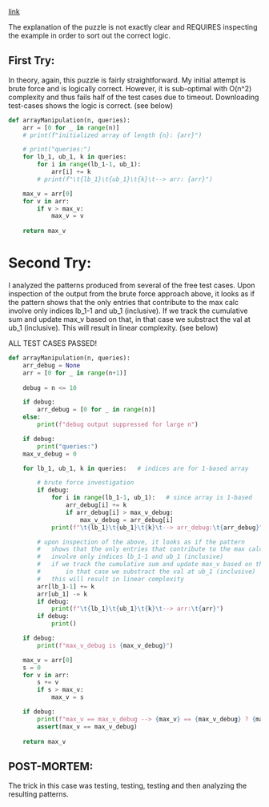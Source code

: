 [link](https://www.hackerrank.com/challenges/crush/problem?h_l=interview&playlist_slugs%5B%5D=interview-preparation-kit&playlist_slugs%5B%5D=arrays)

The explanation of the puzzle is not exactly clear and REQUIRES inspecting the example in order to sort out the correct logic.


## First Try:

In theory, again, this puzzle is fairly straightforward.  My initial attempt is brute force and is logically correct.  However, it is sub-optimal with O(n^2) complexity and thus fails half of the test cases due to timeout.  Downloading test-cases shows the logic is correct.  (see below)

```python
def arrayManipulation(n, queries):
    arr = [0 for _ in range(n)]
    # print(f"initialized array of length {n}: {arr}")

    # print("queries:")
    for lb_1, ub_1, k in queries:
        for i in range(lb_1-1, ub_1):
            arr[i] += k
        # print(f"\t{lb_1}\t{ub_1}\t{k}\t--> arr: {arr}")

    max_v = arr[0]
    for v in arr:
        if v > max_v:
            max_v = v
    
    return max_v
```


# Second Try:

I analyzed the patterns produced from several of the free test cases.  Upon inspection of the output from the brute force approach above, it looks as if the pattern shows that the only entries that contribute to the max calc involve only indices lb_1-1 and ub_1 (inclusive).  If we track the cumulative sum and update max_v based on that, in that case we substract the val at ub_1 (inclusive).  This will result in linear complexity.  (see below)

ALL TEST CASES PASSED!

```python
def arrayManipulation(n, queries):
    arr_debug = None
    arr = [0 for _ in range(n+1)]
    
    debug = n <= 10

    if debug:
        arr_debug = [0 for _ in range(n)]
    else:
        print(f"debug output suppressed for large n")

    if debug:
        print("queries:")
    max_v_debug = 0

    for lb_1, ub_1, k in queries:   # indices are for 1-based array

        # brute force investigation
        if debug:
            for i in range(lb_1-1, ub_1):   # since array is 1-based
                arr_debug[i] += k
                if arr_debug[i] > max_v_debug:
                    max_v_debug = arr_debug[i]
            print(f"\t{lb_1}\t{ub_1}\t{k}\t--> arr_debug:\t{arr_debug}")

        # upon inspection of the above, it looks as if the pattern
        #   shows that the only entries that contribute to the max calc
        #   involve only indices lb_1-1 and ub_1 (inclusive)
        #   if we track the cumulative sum and update max_v based on that
        #       in that case we substract the val at ub_1 (inclusive)
        #   this will result in linear complexity
        arr[lb_1-1] += k
        arr[ub_1] -= k
        if debug:
            print(f"\t{lb_1}\t{ub_1}\t{k}\t--> arr:\t{arr}")
        if debug:
            print()

    if debug:
        print(f"max_v_debug is {max_v_debug}")

    max_v = arr[0]
    s = 0
    for v in arr:
        s += v
        if s > max_v:
            max_v = s

    if debug:
        print(f"max_v == max_v_debug --> {max_v} == {max_v_debug} ? {max_v == max_v_debug}")
        assert(max_v == max_v_debug)
    
    return max_v
```


## POST-MORTEM:

The trick in this case was testing, testing, testing and then analyzing the resulting patterns.